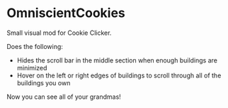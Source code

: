 # OmniscientCookies
Small visual mod for Cookie Clicker.

Does the following:
- Hides the scroll bar in the middle section when enough buildings are minimized
- Hover on the left or right edges of buildings to scroll through all of the buildings you own

Now you can see all of your grandmas!
